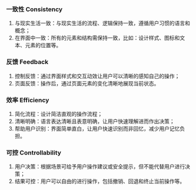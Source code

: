 
### 一致性 Consistency

1. 与现实生活一致：与现实生活的流程、逻辑保持一致，遵循用户习惯的语言和概念；
2. 在界面中一致：所有的元素和结构需保持一致，比如：设计样式、图标和文本、元素的位置等。


### 反馈 Feedback

1. 控制反馈：通过界面样式和交互动效让用户可以清晰的感知自己的操作；
2. 页面反馈：操作后，通过页面元素的变化清晰地展现当前状态。


### 效率 Efficiency

1. 简化流程：设计简洁直观的操作流程；
2. 清晰明确：语言表达清晰且表意明确，让用户快速理解进而作出决策；
3. 帮助用户识别：界面简单直白，让用户快速识别而非回忆，减少用户记忆负担。


### 可控 Controllability

1. 用户决策：根据场景可给予用户操作建议或安全提示，但不能代替用户进行决策；
2. 结果可控：用户可以自由的进行操作，包括撤销、回退和终止当前操作等。
